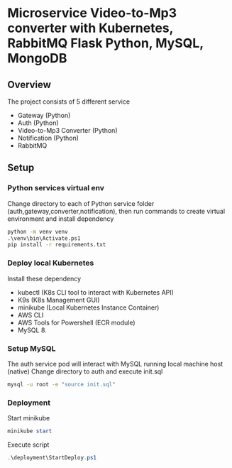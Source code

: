 # Microservice Video-to-Mp3 converter with Kubernetes, RabbitMQ Flask Python, MySQL, MongoDB
## Overview
The project consists of 5 different service
- Gateway (Python)
- Auth (Python)
- Video-to-Mp3 Converter (Python)
- Notification (Python)
- RabbitMQ

## Setup
### Python services virtual env
Change directory to each of Python service folder (auth,gateway,converter,notification), then run commands to create virtual environment and install dependency
```cmd
python -m venv venv
.\venv\bin\Activate.ps1
pip install -r requirements.txt
```
### Deploy local Kubernetes
Install these dependency
- kubectl (K8s CLI tool to interact with Kubernetes API)
- K9s (K8s Management GUI)
- minikube (Local Kubernetes Instance Container)
- AWS CLI
- AWS Tools for Powershell (ECR module)
- MySQL 8.

### Setup MySQL
The auth service pod will interact with MySQL running local machine host (native)
Change directory to auth and execute init.sql

```cmd
mysql -u root -e "source init.sql"
```

### Deployment
Start minikube
```powershell
minikube start
```
Execute script
```powershell
.\deployment\StartDeploy.ps1
```
